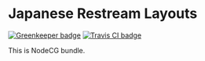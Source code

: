 # Japanese Restream Layouts

[![Greenkeeper badge](https://badges.greenkeeper.io/Hoishin/japanese-restream.svg)](https://greenkeeper.io/)
[![Travis CI badge](https://travis-ci.org/Hoishin/japanese-restream.svg?branch=master)](https://greenkeeper.io/)

This is NodeCG bundle.
